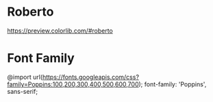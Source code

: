 # Roberto

https://preview.colorlib.com/#roberto

# Font Family 

@import url(https://fonts.googleapis.com/css?family=Poppins:100,200,300,400,500,600,700);
font-family: 'Poppins', sans-serif;